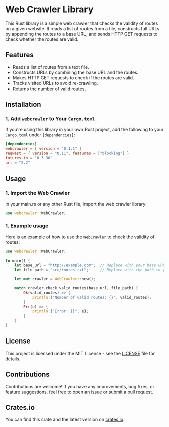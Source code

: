 # Web Crawler Library

This Rust library is a simple web crawler that checks the validity of routes on a given website. It reads a list of routes from a file, constructs full URLs by appending the routes to a base URL, and sends HTTP GET requests to check whether the routes are valid.

## Features

- Reads a list of routes from a text file.
- Constructs URLs by combining the base URL and the routes.
- Makes HTTP GET requests to check if the routes are valid.
- Tracks visited URLs to avoid re-crawling.
- Returns the number of valid routes.

## Installation

### 1. Add `webcrawler` to Your `Cargo.toml`

If you're using this library in your own Rust project, add the following to your `Cargo.toml` under `[dependencies]`:

```toml
[dependencies]
webcrawler = { version = "0.1.1" }
reqwest = { version = "0.11", features = ["blocking"] }
futures-io = "0.3.30"
url = "2.2"
```

## Usage
### 1. Import the Web Crawler
In your main.rs or any other Rust file, import the web crawler library:
```rust
use webcrawler::WebCrawler;
```
### 1. Example usage
Here is an example of how to use the `WebCrawler` to check the validity of routes:
```rust
use webcrawler::WebCrawler;

fn main() {
    let base_url = "http://example.com";  // Replace with your base URL
    let file_path = "src/routes.txt";     // Replace with the path to your routes file

    let mut crawler = WebCrawler::new();

    match crawler.check_valid_routes(base_url, file_path) {
        Ok(valid_routes) => {
            println!("Number of valid routes: {}", valid_routes);
        }
        Err(e) => {
            println!("Error: {}", e);
        }
    }
}
```

## License
This project is licensed under the MIT License - see the [LICENSE](LICENSE) file for details.

## Contributions
Contributions are welcome! If you have any improvements, bug fixes, or feature suggestions, feel free to open an issue or submit a pull request.

## Crates.io
You can find this crate and the latest version on [crates.io](https://crates.io/crates/webcrawler).
